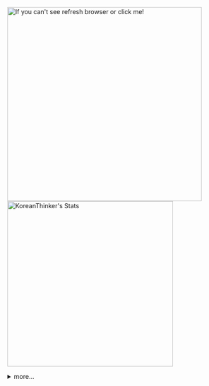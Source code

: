 <p  >
  <a target="_blank" href="https://github-readme-stats.vercel.app/api/wakatime?username=KoreanThinker&layout=compact&theme=dark&hide_border=true&langs_count=32" >
    <img width="440px"  src="https://github-readme-stats.vercel.app/api/wakatime?username=KoreanThinker&layout=compact&theme=dark&hide_border=true&langs_count=6" alt="If you can't see refresh browser or click me!" /> 
  </a>
    <img width="375px" src="https://github-readme-stats.vercel.app/api?username=KoreanThinker&theme=dark&hide_border=true&count_private=true" alt="KoreanThinker's Stats" />
</p>
<details>
<summary>more...</summary>
 
    
<!--START_SECTION:waka-->
**I'm a Night 🦉** 

```text
🌞 Morning    15 commits     ░░░░░░░░░░░░░░░░░░░░░░░░░   1.5% 
🌆 Daytime    325 commits    ████████░░░░░░░░░░░░░░░░░   32.4% 
🌃 Evening    580 commits    ██████████████░░░░░░░░░░░   57.83% 
🌙 Night      83 commits     ██░░░░░░░░░░░░░░░░░░░░░░░   8.28%

```
📅 **I'm Most Productive on Monday** 

```text
Monday       182 commits    ████░░░░░░░░░░░░░░░░░░░░░   18.15% 
Tuesday      171 commits    ████░░░░░░░░░░░░░░░░░░░░░   17.05% 
Wednesday    175 commits    ████░░░░░░░░░░░░░░░░░░░░░   17.45% 
Thursday     152 commits    ███░░░░░░░░░░░░░░░░░░░░░░   15.15% 
Friday       136 commits    ███░░░░░░░░░░░░░░░░░░░░░░   13.56% 
Saturday     91 commits     ██░░░░░░░░░░░░░░░░░░░░░░░   9.07% 
Sunday       96 commits     ██░░░░░░░░░░░░░░░░░░░░░░░   9.57%

```


📊 **This Week I Spent My Time On** 

```text
⌚︎ Time Zone: Asia/Seoul

🐱‍💻 Projects: 
front                    11 hrs 18 mins      █████████░░░░░░░░░░░░░░░░   35.65% 
WebAutomantionPreTest    9 hrs 35 mins       ███████░░░░░░░░░░░░░░░░░░   30.28% 
gilberto                 4 hrs 24 mins       ███░░░░░░░░░░░░░░░░░░░░░░   13.92% 
pires                    1 hr 45 mins        █░░░░░░░░░░░░░░░░░░░░░░░░   5.55% 
flutter_musickit         1 hr 30 mins        █░░░░░░░░░░░░░░░░░░░░░░░░   4.76%

```


 Last Updated on 22/12/2021
<!--END_SECTION:waka-->
</details>
